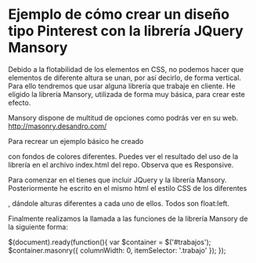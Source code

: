 Ejemplo de cómo crear un diseño tipo Pinterest con la librería JQuery Mansory
===============

Debido a la flotabilidad de los elementos en CSS, no podemos hacer que elementos de diferente altura se unan, por así decirlo, de forma vertical. Para ello tendremos que usar alguna librería que trabaje en cliente. He eligido la librería Mansory, utilizada de forma muy básica, para crear este efecto.

Mansory dispone de multitud de opciones como podrás ver en su web. http://masonry.desandro.com/

Para recrear un ejemplo básico he creado <div> con fondos de colores diferentes.
Puedes ver el resultado del uso de la librería en el archivo index.html del repo. Observa que es Responsive. 

Para comenzar en el <head> tienes que incluir JQuery y la librería Mansory. 
Posteriormente he escrito en el mismo html el estilo CSS de los diferentes <div>, dándole alturas diferentes a cada uno de ellos. Todos son float:left. 

Finalmente realizamos la llamada a las funciones de la librería Mansory de la siguiente forma: 

$(document).ready(function(){
		var $container = $('#trabajos');
		$container.masonry({
		  columnWidth: 0,
		  itemSelector: '.trabajo'
		});
});


